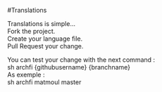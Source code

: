 #Translations

Translations is simple...<br />
Fork the project.<br />
Create your language file.<br />
Pull Request your change.

You can test your change with the next command :<br />
sh archfi {githubusername} {branchname}<br />
As exemple :<br />
sh archfi matmoul master

